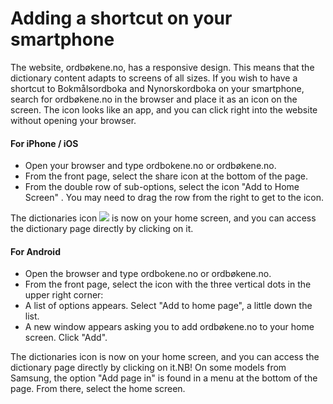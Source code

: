 # Adding a shortcut on your smartphone
The website, ordbøkene.no, has a responsive design. This means that the dictionary content adapts to screens of all sizes. If you wish to have a shortcut to Bokmålsordboka and Nynorskordboka on your smartphone, search for ordbøkene.no in the browser and place it as an icon on the screen. The icon looks like an app, and you can click right into the website without opening your browser.

#### For iPhone / iOS

*   Open your browser and type ordbokene.no or ordbøkene.no.
*   From the front page, select the share icon at the bottom of the page.
*   From the double row of sub-options, select the icon "Add to Home Screen" . You may need to drag the row from the right to get to the icon.

The dictionaries icon ![](/favicon.ico) is now on your home screen, and you can access the dictionary page directly by clicking on it.

#### For Android

*   Open the browser and type ordbokene.no or ordbøkene.no.
*   From the front page, select the icon with the three vertical dots in the upper right corner:
*   A list of options appears. Select "Add to home page", a little down the list.
*   A new window appears asking you to add ordbøkene.no to your home screen. Click "Add".

The dictionaries icon is now on your home screen, and you can access the dictionary page directly by clicking on it.NB! On some models from Samsung, the option "Add page in" is found in a menu at the bottom of the page. From there, select the home screen.